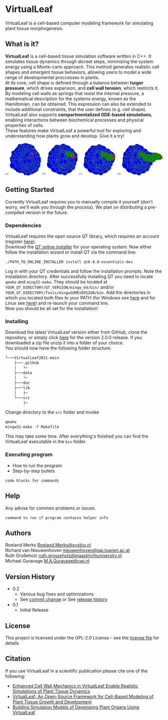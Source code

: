 # VirtualLeaf

VirtualLeaf is a cell-based computer modeling framework for simulating plant tissue morphogenesis.

## What is it?

**VirtualLeaf** is a cell-based tissue simulation software written in C++. It simulates tissue dynamics through dicreet steps, minimizing the system energy using a Monte-carlo approach. This method generates realistic cell shapes and emergent tissue behaviors, allowing users to model a wide range of developmental proccesses in plants.  
At its core, cell shape is defined through a balance between **turgor pressure**, which drives expansion, and **cell wall tension**, which restricts it. By modeling cell walls as springs that resist the internal pressure, a mathematical description for the systems energy, known as the Hamiltonian, can be obtained. This expression can also be extended to include additional constraints, that the user defines (e.g. cell shape).  
VirtualLeaf also supports **compartmentalized ODE-based simulations**, enabling interactions between biochemical processes and physical properties of cells.  
These features make VirtualLeaf a powerful tool for exploring and understanding how plants grow and develop. Give it a try! 

    
![Alt text](/img/RootEmergence.jpg?raw=true "Optional Title")
## Getting Started
Currently VirtualLeaf requires you to manually compile it yourself (don't worry, we'll walk you through the process). We plan on distributing a pre-compiled version in the future.

### Dependencies

VirtualLeaf requires the open source QT library, which requires an account (register [here](https://login.qt.io/login)).  
Download the [QT online installer](https://www.qt.io/download-qt-installer-oss) for your operating system. Now either follow the installation wizard or install QT via the command line:
```console
./PATH_TO_ONLINE_INSTALLER install qt6.8.0-essentials-dev  
```
Log in with your QT credentials and follow the installation prompts. Note the installation directory. After successfully installing QT you need to locate `qmake` and `ming32-make`. They should be located at `YOUR_QT_DIRECTORY/QT_VERSION/mingw_64/bin/` and/or `YOUR_QT_DIRECTORY/Tools/mingwSOMEVERSION/bin`. Add the directories in which you located both files to your PATH (for Windows see [here](https://www.youtube.com/watch?v=9umV9jD6n80) and for Linux see [here](https://www.youtube.com/watch?v=jIunQSnzs1Y)) and re-launch your command line.  
Now you should be all set for the installation!   


### Installing

Download the latest VirtualLeaf version either from GitHub, clone the repository, or simply click [here](https://github.com/rmerks/VirtualLeaf2021/archive/refs/tags/v2.0.0.zip) for the version 2.0.0 release. If you downloaded a zip file unzip it into a folder of your choice.  
You should now have the following folder structure:
```console
└───VirtualLeaf2021-main
    ├───.github
    │   └─
    ├───data
    │   └─
    ├───doc
    ├───lib
    │   ├─
    └───src
        ├─
```
Change directory to the `src` folder and invoke
```console
qmake
mingw32-make -f Makefile
```
This may take some time. After everything's finished you can find the VirtualLeaf executable in the `bin` folder.

### Executing program

* How to run the program
* Step-by-step bullets
```
code blocks for commands
```

## Help

Any advise for common problems or issues.
```
command to run if program contains helper info
```

## Authors

Roeland Merks <Roeland.Merks@sysbio.nl>  
Richard van Nieuwenhoven <nieuwenhoven@iap.tuwien.ac.at>  
Ruth Großeholz <ruth.grosseholz@maastrichtuniversity.nl>  
Michael Guravage <M.A.Guravage@cwi.nl>  

## Version History

* 0.2
    * Various bug fixes and optimizations
    * See [commit change]() or See [release history]()
* 0.1
    * Initial Release

## License

This project is licensed under the GPL-2.0 License - see the [license file](./COPYING) for details

## Citation

If you use VirtualLeaf in a scientific publication please cite one of the following:  
-  [Enhanced Cell Wall Mechanics in VirtualLeaf Enable Realistic Simulations of Plant Tissue Dynamics](https://doi.org/10.1101/2024.08.01.605200)
-  [VirtualLeaf: An Open-Source Framework for Cell-Based Modeling of Plant Tissue Growth and Development](https://doi.org/10.1104/pp.110.167619)
-  [Building Simulation Models of Developing Plant Organs Using VirtualLeaf](https://doi.org/10.1007/978-1-62703-221-6_23)

